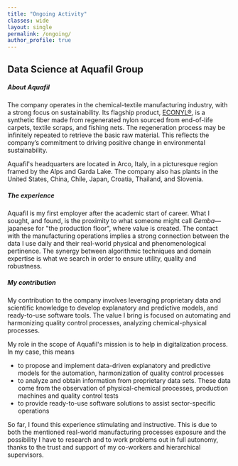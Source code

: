 ```yaml
---
title: "Ongoing Activity"
classes: wide
layout: single
permalink: /ongoing/
author_profile: true
---
```


## Data Science at Aquafil Group
##### About Aquafil
The company operates in the chemical-textile manufacturing industry, with a strong focus on sustainability. Its flagship product, [ECONYL®](https://econyl.aquafil.com/), is a synthetic fiber made from regenerated nylon sourced from end-of-life carpets, textile scraps, and fishing nets. The regeneration process may be infinitely repeated to retrieve the basic raw material. This reflects the company’s commitment to driving positive change in environmental sustainability.

Aquafil's headquarters are located in Arco, Italy, in a picturesque region framed by the Alps and Garda Lake. The company also has plants in the United States, China, Chile, Japan, Croatia, Thailand, and Slovenia.

##### The experience
Aquafil is my first employer after the academic start of career. What I sought, and found, is the proximity to what someone might call *Gemba*—japanese for "the production floor", where value is created. The contact with the manufacturing operations implies a strong connection between the data I use daily and their real-world physical and phenomenological pertinence. The synergy between algorithmic techniques and domain expertise is what we search in order to ensure utility, quality and robustness.

##### My contribution
My contribution to the company involves leveraging proprietary data and scientific knowledge to develop explanatory and predictive models, and ready-to-use software tools. The value I bring is focused on automating and harmonizing quality control processes, analyzing chemical-physical processes. 

My role in the scope of Aquafil's mission is to help in digitalization process. In my case, this means
- to propose and implement data-driven explanatory and predictive models for the automation, harmonization of quality control processes
- to analyze and obtain information from proprietary data sets. These data come from the observation of physical-chemical processes, production machines and quality control tests
- to provide ready-to-use software solutions to assist sector-specific operations

So far, I found this experience stimulating and instructive. This is due to both the mentioned real-world manufacturing processes exposure and the possibility I have to research and to work problems out in full autonomy, thanks to the trust and support of my co-workers and hierarchical supervisors.



